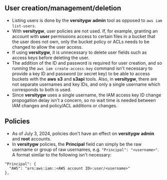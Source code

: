## User creation/management/deletion

* Listing users is done by the **versitygw** **admin** tool as opposed to `aws iam list-users`.
* With **versitygw**, user policies are not used.  If, for example, granting an account with **user** permissions access to certain files in a bucket that the user does not own, only the bucket policy or ACLs needs to be changed to allow the user access.
* If using **versitygw**, it is unnecessary to delete user fields such as access keys before deleting the user.
* The addition of the ID and password is required for user creation, and so running the `aws iam create-access-key` command isn't necessary to provide a key ID and password (or secret key) to be able to access buckets with the **aws** **s3** and **s3api** tools.  Also, in **versitygw**, there are not separate usernames and key IDs, and only a single username which corresponds to both is used.
* Since **versitygw** uses a single username, the IAM access key ID change propogation delay isn't a concern, so no wait time is needed between IAM changes and policy/ACL additions or changes.

## Policies

* As of July 3, 2024, policies don't have an effect on **versitygw** **admin** and **root** accounts.
* In **versitygw** policies, the **Principal** field can simply be the raw username or group of raw usernames, e.g. `"Principal": "<username>"`.  A format similar to the following isn't necessary:
```
"Principal": {
  "AWS": "arn:aws:iam::<AWS account ID>:user/<username>"
},
```